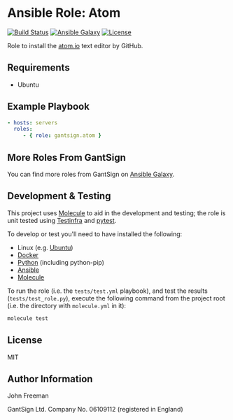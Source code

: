 Ansible Role: Atom
==================

[![Build Status](https://travis-ci.org/gantsign/ansible-role-atom.svg?branch=master)](https://travis-ci.org/gantsign/ansible-role-atom)
[![Ansible Galaxy](https://img.shields.io/badge/ansible--galaxy-gantsign.atom-blue.svg)](https://galaxy.ansible.com/gantsign/atom)
[![License](https://img.shields.io/badge/license-MIT-blue.svg)](https://raw.githubusercontent.com/gantsign/ansible-role-atom/master/LICENSE)

Role to install the [atom.io](https://atom.io) text editor by GitHub.

Requirements
------------

* Ubuntu

Example Playbook
----------------

```yaml
- hosts: servers
  roles:
     - { role: gantsign.atom }
```

More Roles From GantSign
------------------------

You can find more roles from GantSign on [Ansible Galaxy](https://galaxy.ansible.com/gantsign).

Development & Testing
---------------------

This project uses [Molecule](http://molecule.readthedocs.io/) to aid in the
development and testing; the role is unit tested using
[Testinfra](http://testinfra.readthedocs.io/) and
[pytest](http://docs.pytest.org/).

To develop or test you'll need to have installed the following:

* Linux (e.g. [Ubuntu](http://www.ubuntu.com/))
* [Docker](https://www.docker.com/)
* [Python](https://www.python.org/) (including python-pip)
* [Ansible](https://www.ansible.com/)
* [Molecule](http://molecule.readthedocs.io/)

To run the role (i.e. the `tests/test.yml` playbook), and test the results
(`tests/test_role.py`), execute the following command from the project root
(i.e. the directory with `molecule.yml` in it):

```bash
molecule test
```

License
-------

MIT

Author Information
------------------

John Freeman

GantSign Ltd.
Company No. 06109112 (registered in England)
